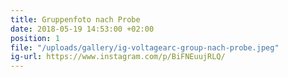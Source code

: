 ```yaml
---
title: Gruppenfoto nach Probe
date: 2018-05-19 14:53:00 +02:00
position: 1
file: "/uploads/gallery/ig-voltagearc-group-nach-probe.jpeg"
ig-url: https://www.instagram.com/p/BiFNEuujRLQ/
---
```


